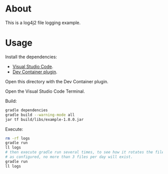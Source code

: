 # About

This is a log4j2 file logging example.

# Usage

Install the dependencies:

* [Visual Studio Code](https://code.visualstudio.com).
* [Dev Container plugin](https://marketplace.visualstudio.com/items?itemName=ms-vscode-remote.remote-containers).

Open this directory with the Dev Container plugin.

Open the Visual Studio Code Terminal.

Build:

```bash
gradle dependencies
gradle build --warning-mode all
jar tf build/libs/example-1.0.0.jar
```

Execute:

```bash
rm -rf logs
gradle run
ll logs
# then execute gradle run several times, to see how it rotates the files.
# as configured, no more than 3 files per day will exist.
gradle run
ll logs
```
